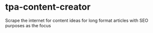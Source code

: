 # tpa-content-creator
Scrape the internet for content ideas for long format articles with SEO purposes as the focus
